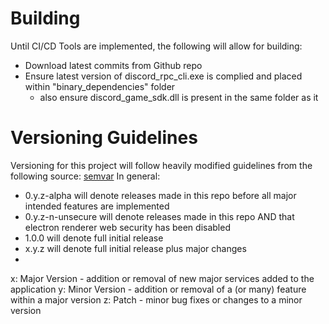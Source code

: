 

# Building

Until CI/CD Tools are implemented, the following will allow for building:
- Download latest commits from Github repo
- Ensure latest version of discord_rpc_cli.exe is complied and placed within "binary_dependencies" folder 
	- also ensure discord_game_sdk.dll is present in the same folder as it


# Versioning Guidelines

Versioning for this project will follow heavily modified guidelines from the following source: [semvar](https://semver.org)
In general:
- 0.y.z-alpha will denote releases made in this repo before all major intended features are implemented
- 0.y.z-n-unsecure will denote releases made in this repo AND that electron renderer web security has been disabled
- 1.0.0 will denote full initial release
- x.y.z will denote full initial release plus major changes
-

x: Major Version - addition or removal of new major services added to the application
y: Minor Version - addition or removal of a (or many) feature within a major version 
z: Patch - minor bug fixes or changes to a minor version
